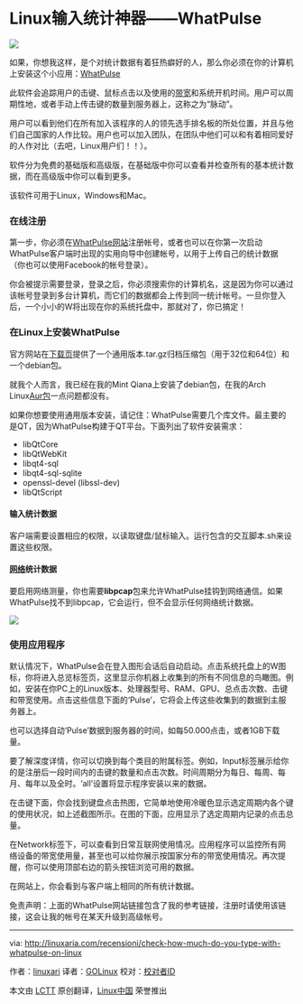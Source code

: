 Linux输入统计神器——WhatPulse
================================================================================
![](http://cdn.linuxaria.com/wp-content/uploads/2014/08/whatpulse.png)

如果，你想我这样，是个对统计数据有着狂热癖好的人，那么你必须在你的计算机上安装这个小应用：[WhatPulse][1]

此软件会追踪用户的击键、鼠标点击以及使用的[带宽][2]和系统开机时间。用户可以周期性地，或者手动上传击键的数量到服务器上，这称之为“脉动”。

用户可以看到他们在所有加入该程序的人的领先选手排名板的所处位置，并且与他们自己国家的人作比较。用户也可以加入团队，在团队中他们可以和有着相同爱好的人作对比（去吧，Linux用户们！！）。

软件分为免费的基础版和高级版，在基础版中你可以查看并检查所有的基本统计数据，而在高级版中你可以看到更多。

该软件可用于Linux，Windows和Mac。

### 在线注册 ###

第一步，你必须在[WhatPulse网站][1]注册帐号，或者也可以在你第一次启动WhatPulse客户端时出现的实用向导中创建帐号，以用于上传自己的统计数据（你也可以使用Facebook的帐号登录）。

你会被提示需要登录，登录之后，你必须搜索你的计算机名，这是因为你可以通过该帐号登录到多台计算机，而它们的数据都会上传到同一统计帐号。一旦你登入后，一个小小的W将出现在你的系统托盘中，那就对了，你已搞定！

### 在Linux上安装WhatPulse ###

官方网站在[下载页][3]提供了一个通用版本.tar.gz归档压缩包（用于32位和64位）和一个debian包。

就我个人而言，我已经在我的Mint Qiana上安装了debian包，在我的Arch Linux[Aur包][4]一点问题都没有。

如果你想要使用通用版本安装，请记住：WhatPulse需要几个库文件。最主要的是QT，因为WhatPulse构建于QT平台。下面列出了软件安装需求：

- libQtCore
- libQtWebKit
- libqt4-sql
- libqt4-sql-sqlite
- openssl-devel (libssl-dev)
- libQtScript

#### 输入统计数据 ####

客户端需要设置相应的权限，以读取键盘/鼠标输入。运行包含的交互脚本.sh来设置这些权限。

#### [网络][5]统计数据 ####

要启用网络测量，你也需要**libpcap**包来允许WhatPulse挂钩到网络通信。如果WhatPulse找不到libpcap，它会运行，但不会显示任何网络统计数据。

![](http://cdn.linuxaria.com/wp-content/uploads/2014/08/heatmap.png)

### 使用应用程序 ###

默认情况下，WhatPulse会在登入图形会话后自动启动。点击系统托盘上的W图标，你将进入总览标签页，这里显示你机器上收集到的所有不同信息的鸟瞰图。例如，安装在你PC上的Linux版本、处理器型号、RAM、GPU、总点击次数、击键和带宽使用。点击这些信息下面的‘Pulse’，它将会上传这些收集到的数据到主服务器上。

也可以选择自动‘Pulse’数据到服务器的时间，如每50.000点击，或者1GB下载量。

要了解深度详情，你可以切换到每个类目的附属标签。例如，Input标签展示给你的是注册后一段时间内的击键的数量和点击次数。时间周期分为每日、每周、每月、每年以及全时。‘all’设置将显示程序安装以来的数据。

在击键下面，你会找到键盘点击热图，它简单地使用冷暖色显示选定周期内各个键的使用状况，如上述截图所示。在图的下面，应用显示了选定周期内记录的点击总量。

在Network标签下，可以查看到日常互联网使用情况。应用程序可以监控所有网络设备的带宽使用量，甚至也可以给你展示按国家分布的带宽使用情况。再次提醒，你可以使用顶部右边的箭头按钮浏览可用的数据。

在网站上，你会看到与客户端上相同的所有统计数据。

免责声明：上面的WhatPulse网站链接包含了我的参考链接，注册时请使用该链接，这会让我的帐号在某天升级到高级帐号。

--------------------------------------------------------------------------------

via: http://linuxaria.com/recensioni/check-how-much-do-you-type-with-whatpulse-on-linux

作者：[linuxari][a]
译者：[GOLinux](https://github.com/GOLinux)
校对：[校对者ID](https://github.com/校对者ID)

本文由 [LCTT](https://github.com/LCTT/TranslateProject) 原创翻译，[Linux中国](http://linux.cn/) 荣誉推出

[a]:https://plus.google.com/100563597940685405833?rel=author
[1]:http://whatpulse.org/ref/833872/
[2]:http://linuxaria.com/article/tool-command-line-bandwidth-linux
[3]:http://www.whatpulse.org/downloads/
[4]:https://aur.archlinux.org/packages/whatpulse/
[5]:http://linuxaria.com/tag/network
